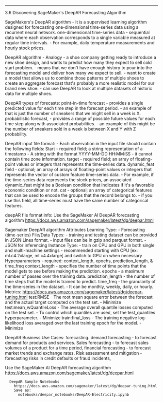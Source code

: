 ------------------------------------------------------
3.6 Discovering SageMaker's DeepAR Forecasting Algorithm


  SageMakers's DeepAR algorithm
    - It is a supervised learning algorithm designed for forecasting one-dimensional time-series data
      using a recurrent neural network.
    one-dimensional time-series data
      - sequential data where each observation corresponds to a single variable measured at regular time intervals.
      - For example, daily temperature measurements and hourly stock prices.

  DeepAR algorithm - Analogy
    - a shoe company getting ready to introduce a new shoe design, and wants to predict how many they
      expect to sell
    cold start problem.
      - means that we don't have enough history to pour into the forecasting model and deliver how many we
        expect to sell.
    - want to create a model that allows us to combine those patterns of multiple shoes to create an aggregate
      forecast that's probably a more realistic model for our brand new shoe.
    - can use DeepAR to look at multiple datasets of historic data for multiple shoes.

  DeepAR types of forecasts:
    point-in-time forecast
      - provides a single predicted value for each time step in the forecast period.
      - an example of that is just the number of sneakers that we might sell in a week is X.
    probabilistic forecast,
      - provides a range of possible future values for each time step along with associated probabilities.
      - an example of this might be the number of sneakers sold in a week is between X and Y with Z probability.

  DeepAR input file format:
    - Each observation in the input file should contain the following fields:
      Start
         - required field; a string representation of a timestamp
         - A string with the format YYYY-MM-DD HH:MM:SS
         - it cannot contain time zone information.
      target
          - required field; an array of floating-point values or integers that represents the time-series data.
      dynamic_feat field
        - optional;  an array of arrays of floating-point values or integers that represents the vector
          of custom feature time-series data.
        - For example, if the time-series data represents the stock prices, an associated dynamic_feat might be a
          Boolean condition that indicates if it's a favorable economic condition or not.
      cat
        - optional; an array of categorical features that can be used to encode the groups that the record belongs to.
        - if you use this field, all time-series must have the same number of categorical features.

  deepAR file format info:
    Use the SageMaker AI DeepAR forecasting algorithm
      https://docs.aws.amazon.com/sagemaker/latest/dg/deepar.html

  Sagemaker DeepAR algorithm Attributes
    Learning Type:
      - Forecasting (time-series)
    File/Data Types:
      - training and testing dataset can be provided in JSON Lines format.
      - input files can be in gzip and parquet format.
      - JSON for inferencing
    Instance Type:
      - train on CPU and GPU in both single and multi-machine settings
      - recommended starting with CPU [ex: ml.c4.2xlarge, ml.c4.4xlarge] and switch to GPU on when necessary
    Hyperparameters
      - required: context_length, epochs, prediction_length, & time_freq
      context_length
        - specifies the number of time points that the model gets to see before making the prediction.
      epochs
        - a maximum number of passes over the training data.
      prediction_length
        - the number of time steps that the model is trained to predict.
      time_freq
        - the granularity of the time-series in the dataset.
        - It can be monthly, weekly, daily, or hourly.
    Metrics:
      https://docs.aws.amazon.com/sagemaker/latest/dg/deepar-tuning.html
      test:RMSE
        - The root mean square error between the forecast and the actual target computed on the test set.
         - Minimize
      test:mean_wQuantileLoss
        - The average overall quantile losses computed on the test set.
        - To control which quantiles are used, set the test_quantiles hyperparameter.
        - Minimize
      train:final_loss
        - The training negative log-likelihood loss averaged over the last training epoch for the model.
        - Minimize


  DeepAR Business Use Cases:
    forecasting.
      demand forecasting
          - to forecast demand for products and services.
      Sales forecasting
         - to forecast sales volumes of a product for a time period,
      financial forecasting
        - to forecast market trends and exchange rates.
    Risk assessment and mitigation
      - forecasting risks in credit defaults or fraud incidents,


  Use the SageMaker AI DeepAR forecasting algorithm
    https://docs.aws.amazon.com/sagemaker/latest/dg/deepar.html

      DeepAR Sample Notebooks
        https://docs.aws.amazon.com/sagemaker/latest/dg/deepar-tuning.html
        Save as:
          notebooks/deepar_notebooks/DeepAR-Electricity.ipynb


